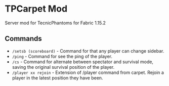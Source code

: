 # TPCarpet Mod
Server mod for TecnicPhantoms for Fabric 1.15.2

## Commands
- `/setsb (scoreboard)` - Command for that any player can change sidebar.
- `/ping` - Command for see the ping of the player.
- `/cs` - Command for alternate between spectator and survival mode, saving the original survival position of the player.
- `/player xx rejoin` - Extension of /player command from carpet. Rejoin a player in the latest position they have been.
